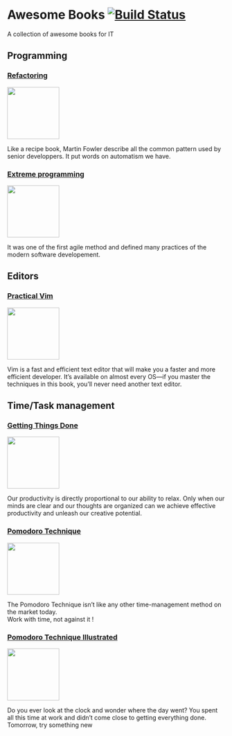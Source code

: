 # Awesome Books [![Build Status](https://travis-ci.org/SebastienElet/awesome-books.svg?branch=master)](https://travis-ci.org/SebastienElet/awesome-books)
A collection of awesome books for IT

## Programming

### [Refactoring](https://martinfowler.com/books/refactoring.html)

<img src="https://martinfowler.com/books/refact2.jpg" width="120px"/>

Like a recipe book, Martin Fowler describe all the common pattern used by senior developpers. It put words on automatism we have.

### [Extreme programming](https://martinfowler.com/bliki/ExtremeProgramming.html)

<img src="https://images-na.ssl-images-amazon.com/images/I/41b11Tipy0L.jpg" width="120px"/>

It was one of the first agile method and defined many practices of the modern software developement.

## Editors
### [Practical Vim](https://pragprog.com/book/dnvim/practical-vim)

<img src="http://t2.gstatic.com/images?q=tbn:ANd9GcQnKEROPLk_5gIcejouCW-QhkgppB5OFqLlWoYhcW4c0yr7Ki2J" width="120px"/>

Vim is a fast and efficient text editor that will make you a faster and more efficient developer. It’s available on almost every OS—if you master the techniques in this book, you’ll never need another text editor.

## Time/Task management
### [Getting Things Done](http://gettingthingsdone.com/)

<img src="https://upload.wikimedia.org/wikipedia/en/e/e1/Getting_Things_Done.jpg" width="120px" />

Our productivity is directly proportional to our ability to relax. Only when our minds are clear and our thoughts are organized can we achieve effective productivity and unleash our creative potential.

### [Pomodoro Technique](http://pomodorotechnique.com/book/)

<img src="http://d.gr-assets.com/books/1378948919l/18482790.jpg" width="120px" />

The Pomodoro Technique isn’t like any other time-management method on the market today.  
Work with time, not against it !

### [Pomodoro Technique Illustrated](https://pragprog.com/book/snfocus/pomodoro-technique-illustrated)

<img src="http://ecx.images-amazon.com/images/I/51P8HuDM4-L._SL500_.jpg" width="120px"/>

Do you ever look at the clock and wonder where the day went? You spent all this time at work and didn’t come close to getting everything done. Tomorrow, try something new
